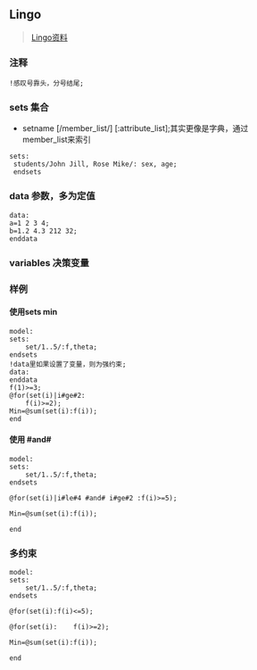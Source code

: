 ## Lingo

> [Lingo资料](https://www.mmpt.edu.cn/__local/3/E9/96/CE1A372A1F4346E69E29F023774_444B1B91_B6656.pdf?e=.pdf)

### 注释

```shell
!感叹号靠头，分号结尾;
```

### sets 集合  

* setname [/member_list/] [:attribute_list];其实更像是字典，通过member_list来索引

```shell
sets:
 students/John Jill, Rose Mike/: sex, age;
 endsets
```



### data 参数，多为定值

```shell
data:
a=1 2 3 4;
b=1.2 4.3 212 32;
enddata
```

### variables 决策变量

### 样例

#### 使用sets min

```shell
model:
sets:
	set/1..5/:f,theta;
endsets
!data里如果设置了变量，则为强约束;
data: 
enddata
f(1)>=3;
@for(set(i)|i#ge#2:
	f(i)>=2);
Min=@sum(set(i):f(i));
end
```

#### 使用 #and# 

```shell
model:
sets:
	set/1..5/:f,theta;
endsets

@for(set(i)|i#le#4 #and# i#ge#2 :f(i)>=5);

Min=@sum(set(i):f(i));

end
```

### 多约束

```shell
model:
sets:
	set/1..5/:f,theta;
endsets

@for(set(i):f(i)<=5);

@for(set(i):	f(i)>=2);

Min=@sum(set(i):f(i));

end
```

